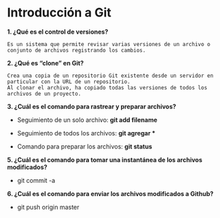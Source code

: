 # Introducción a Git
**1. ¿Qué es el control de versiones?**
   
    Es un sistema que permite revisar varias versiones de un archivo o conjunto de archivos registrando los cambios.
    
**2. ¿Qué es “clone” en Git?**
    
    Crea una copia de un repositorio Git existente desde un servidor en particular con la URL de un repositorio. 
    Al clonar el archivo, ha copiado todas las versiones de todos los archivos de un proyecto.
    
**3. ¿Cuál es el comando para rastrear y preparar archivos?**
    
   * Seguimiento de un solo archivo: **git add filename**
    
   * Seguimiento de todos los archivos: __git agregar *__
     
   * Comando para preparar los archivos: **git status**
    
**5. ¿Cuál es el comando para tomar una instantánea de los archivos modificados?**
    
   * git commit -a
    
**6. ¿Cuál es el comando para enviar los archivos modificados a Github?**
  
   * git push origin master

